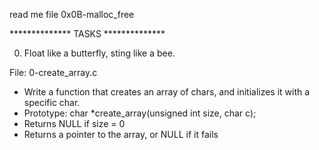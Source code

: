 read me file 0x0B-malloc_free

************** TASKS **************

0. Float like a butterfly, sting like a bee.

File: 0-create_array.c
* Write a function that creates an array of chars, and initializes it with a specific char.
* Prototype: char *create_array(unsigned int size, char c);
* Returns NULL if size = 0
* Returns a pointer to the array, or NULL if it fails